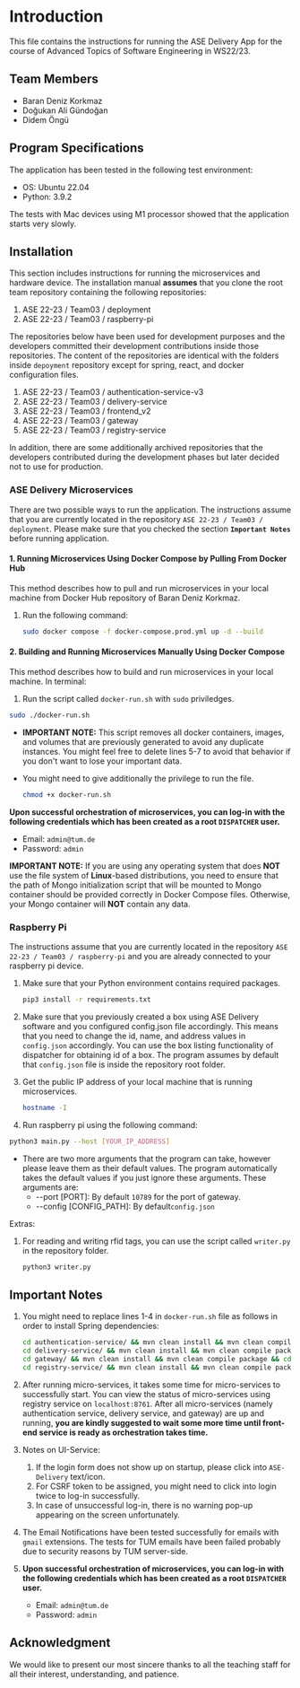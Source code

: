 # Introduction

This file contains the instructions for running the ASE Delivery App for the course of Advanced Topics of Software Engineering in WS22/23.



## Team Members

- Baran Deniz Korkmaz
- Doğukan Ali Gündoğan
- Didem Öngü



## Program Specifications

The application has been tested in the following test environment:

- OS: Ubuntu 22.04
- Python: 3.9.2

The tests with Mac devices using M1 processor showed that the application starts very slowly.



## Installation

This section includes instructions for running the microservices and hardware device. The installation manual **assumes** that you clone the root team repository containing the following repositories:

1. ASE 22-23 / Team03 / deployment
2. ASE 22-23 / Team03 / raspberry-pi

The repositories below have been used for development purposes and the developers committed their development contributions inside those repositories. The content of the repositories are identical with the folders inside `depoyment` repository except for spring, react, and docker configuration files.

1. ASE 22-23 / Team03 / authentication-service-v3
2. ASE 22-23 / Team03 / delivery-service
3. ASE 22-23 / Team03 / frontend_v2
4. ASE 22-23 / Team03 / gateway
5. ASE 22-23 / Team03 / registry-service

In addition, there are some additionally archived repositories that the developers contributed during the development phases but later decided not to use for production.



### ASE Delivery Microservices

There are two possible ways to run the application. The instructions assume that you are currently located in the repository `ASE 22-23 / Team03 / deployment`. Please make sure that you checked the section **`Important Notes`** before running application.



#### 1. Running Microservices Using Docker Compose by Pulling From Docker Hub

This method describes how to pull and run microservices in your local machine from Docker Hub repository of Baran Deniz Korkmaz.

1. Run the following command:

   ```bash
   sudo docker compose -f docker-compose.prod.yml up -d --build
   ```

   

#### 2. Building and Running Microservices Manually Using Docker Compose

This method describes how to build and run microservices in your local machine. In terminal:

1.  Run the script called `docker-run.sh` with `sudo` priviledges.

   ```bash
   sudo ./docker-run.sh
   ```

   - **IMPORTANT NOTE:** This script removes all docker containers, images, and volumes that are previously generated to avoid any duplicate instances. You might feel free to delete lines 5-7 to avoid that behavior if you don't want to lose your important data.

   - You might need to give additionally the privilege to run the file.

     ```bash
     chmod +x docker-run.sh
     ```

**Upon successful orchestration of microservices, you can log-in with the following credentials which has been created as a root `DISPATCHER` user.** 

- Email: `admin@tum.de`
- Password: `admin`

**IMPORTANT NOTE:** If you are using any operating system that does **NOT** use the file system of **Linux**-based distributions, you need to ensure that the path of Mongo initialization script that will be mounted to Mongo container should be provided correctly in Docker Compose files. Otherwise, your Mongo container will **NOT** contain any data.



### Raspberry Pi

The instructions assume that you are currently located in the repository `ASE 22-23 / Team03 / raspberry-pi` and you are already connected to your raspberry pi device.

1. Make sure that your Python environment contains required packages.

   ```bash
   pip3 install -r requirements.txt
   ```

2. Make sure that you previously created a box using ASE Delivery software and you configured config.json file accordingly. This means that you need to change the id, name, and address values in `config.json` accordingly. You can use the box listing functionality of dispatcher for obtaining id of a box. The program assumes by default that `config.json` file is inside the repository root folder.

3. Get the public IP address of your local machine that is running microservices.

   ```bash
   hostname -I
   ```

4.  Run raspberry pi using the following command:

   ```bash
   python3 main.py --host [YOUR_IP_ADDRESS]
   ```

   - There are two more arguments that the program can take, however please leave them as their default values. The program automatically takes the default values if you just ignore these arguments. These arguments are:
     - --port [PORT]: By default `10789` for the port of gateway.
     - --config [CONFIG_PATH]: By default`config.json`

Extras:

1. For reading and writing rfid tags, you can use the script called `writer.py` in the repository folder.

   ```bash
   python3 writer.py
   ```



## Important Notes

1. You might need to replace lines 1-4 in `docker-run.sh` file as follows in order to install Spring dependencies:

   ```bash
   cd authentication-service/ && mvn clean install && mvn clean compile package && cd ..
   cd delivery-service/ && mvn clean install && mvn clean compile package && cd ..
   cd gateway/ && mvn clean install && mvn clean compile package && cd ..
   cd registry-service/ && mvn clean install && mvn clean compile package && cd ..
   ```

2. After running micro-services, it takes some time for micro-services to successfully start. You can view the status of micro-services using registry service on `localhost:8761`. After all micro-services (namely authentication service, delivery service, and gateway) are up and running, **you are kindly suggested to wait some more time until front-end service is ready as orchestration takes time.**

3. Notes on UI-Service:

   1. If the login form does not show up on startup, please click into `ASE-Delivery` text/icon.
   2. For CSRF token to be assigned, you might need to click into login twice to log-in successfully.
   3. In case of unsuccessful log-in, there is no warning pop-up appearing on the screen unfortunately.

4. The Email Notifications have been tested successfully for emails with `gmail` extensions. The tests for TUM emails have been failed probably due to security reasons by TUM server-side.

5. **Upon successful orchestration of microservices, you can log-in with the following credentials which has been created as a root `DISPATCHER` user.** 

   - Email: `admin@tum.de`
   - Password: `admin`



## Acknowledgment
We would like to present our most sincere thanks to all the teaching staff for all their interest, understanding, and patience.

